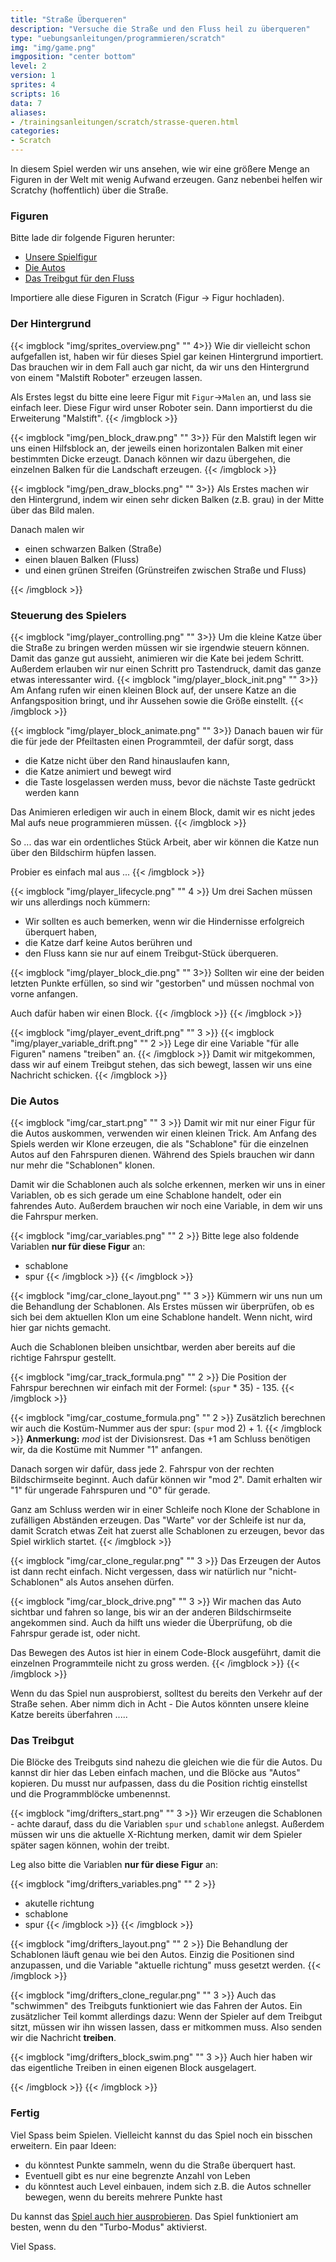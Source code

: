 ```yaml
---
title: "Straße Überqueren"
description: "Versuche die Straße und den Fluss heil zu überqueren"
type: "uebungsanleitungen/programmieren/scratch"
img: "img/game.png"
imgposition: "center bottom"
level: 2
version: 1
sprites: 4
scripts: 16
data: 7
aliases:
- /trainingsanleitungen/scratch/strasse-queren.html
categories:
- Scratch
---
```


In diesem Spiel werden wir uns ansehen, wie wir eine größere Menge an Figuren in der Welt mit wenig Aufwand erzeugen. Ganz nebenbei helfen wir Scratchy (hoffentlich) über die Straße.

### Figuren
Bitte lade dir folgende Figuren herunter:

* [Unsere Spielfigur](assets/Spieler.sprite3)
* [Die Autos](assets/Autos.sprite3)
* [Das Treibgut für den Fluss](assets/Treibgut.sprite3)

Importiere alle diese Figuren in Scratch (Figur -> Figur hochladen).

### Der Hintergrund
{{< imgblock "img/sprites_overview.png" "" 4>}}
Wie dir vielleicht schon aufgefallen ist, haben wir für dieses Spiel gar keinen Hintergrund importiert. Das brauchen wir in dem Fall auch gar nicht, da wir uns den Hintergrund von einem "Malstift Roboter" erzeugen lassen.

Als Erstes legst du bitte eine leere Figur mit `Figur`->`Malen` an, und lass sie einfach leer. Diese Figur wird unser Roboter sein. Dann importierst du die Erweiterung "Malstift".
{{< /imgblock >}}

{{< imgblock "img/pen_block_draw.png" "" 3>}}
Für den Malstift legen wir uns einen Hilfsblock an, der jeweils einen horizontalen Balken mit einer bestimmten Dicke erzeugt. Danach können wir dazu übergehen, die einzelnen Balken für die Landschaft erzeugen.
{{< /imgblock >}}

{{< imgblock "img/pen_draw_blocks.png" "" 3>}}
Als Erstes machen wir den Hintergrund, indem wir einen sehr dicken Balken (z.B. grau) in der Mitte über das Bild malen.

Danach malen wir 

* einen schwarzen Balken (Straße)
* einen blauen Balken (Fluss)
* und einen grünen Streifen (Grünstreifen zwischen Straße und Fluss)

{{< /imgblock >}}

### Steuerung des Spielers

{{< imgblock "img/player_controlling.png" "" 3>}}
Um die kleine Katze über die Straße zu bringen werden müssen wir sie irgendwie steuern können. Damit das ganze gut aussieht, animieren wir die Kate bei jedem Schritt. Außerdem erlauben wir nur einen Schritt pro Tastendruck, damit das ganze etwas interessanter wird.
{{< imgblock "img/player_block_init.png" "" 3>}}
Am Anfang rufen wir einen kleinen Block auf, der unsere Katze an die Anfangsposition bringt, und ihr Aussehen sowie die Größe einstellt. 
{{< /imgblock >}}

{{< imgblock "img/player_block_animate.png" "" 3>}}
Danach bauen wir für die für jede der Pfeiltasten einen Programmteil, der dafür sorgt, dass
- die Katze nicht über den Rand hinauslaufen kann,
- die Katze animiert und bewegt wird
- die Taste losgelassen werden muss, bevor die nächste Taste gedrückt werden kann

Das Animieren erledigen wir auch in einem Block, damit wir es nicht jedes Mal aufs neue programmieren müssen.
{{< /imgblock >}}

So ... das war ein ordentliches Stück Arbeit, aber wir können die Katze nun über den Bildschirm hüpfen lassen.

Probier es einfach mal aus ... 
{{< /imgblock >}}

{{< imgblock "img/player_lifecycle.png" "" 4 >}}
Um drei Sachen müssen wir uns allerdings noch kümmern:

- Wir sollten es auch bemerken, wenn wir die Hindernisse erfolgreich überquert haben,
- die Katze darf keine Autos berühren und 
- den Fluss kann sie nur auf einem Treibgut-Stück überqueren.

{{< imgblock "img/player_block_die.png" "" 3>}}
Sollten wir eine der beiden letzten Punkte erfüllen, so sind wir "gestorben" und müssen nochmal von vorne anfangen.

Auch dafür haben wir einen Block.
{{< /imgblock >}}
{{< /imgblock >}}

{{< imgblock "img/player_event_drift.png" "" 3 >}}
{{< imgblock "img/player_variable_drift.png" "" 2 >}}
Lege dir eine Variable "für alle Figuren" namens "treiben" an.
{{< /imgblock >}}
Damit wir mitgekommen, dass wir auf einem Treibgut stehen, das sich bewegt, lassen wir uns eine Nachricht schicken. 
{{< /imgblock >}}


### Die Autos

{{< imgblock "img/car_start.png" "" 3 >}}
Damit wir mit nur einer Figur für die Autos auskommen, verwenden wir einen kleinen Trick. Am Anfang des Spiels werden wir Klone erzeugen, die als "Schablone" für die einzelnen Autos auf den Fahrspuren dienen. Während des Spiels brauchen wir dann nur mehr die "Schablonen" klonen.

Damit wir die Schablonen auch als solche erkennen, merken wir uns in einer Variablen, ob es sich gerade um eine Schablone handelt, oder ein fahrendes Auto. Außerdem brauchen wir noch eine Variable, in dem wir uns die Fahrspur merken.

{{< imgblock "img/car_variables.png" "" 2 >}}
Bitte lege also foldende Variablen **nur für diese Figur** an:

- schablone
- spur
{{< /imgblock >}}
{{< /imgblock >}}

{{< imgblock "img/car_clone_layout.png" "" 3 >}}
Kümmern wir uns nun um die Behandlung der Schablonen. Als Erstes müssen wir überprüfen, ob es sich bei dem aktuellen Klon um eine Schablone handelt. Wenn nicht, wird hier gar nichts gemacht.

Auch die Schablonen bleiben unsichtbar, werden aber bereits auf die richtige Fahrspur gestellt. 

{{< imgblock "img/car_track_formula.png" "" 2 >}}
Die Position der Fahrspur berechnen wir einfach mit der Formel: (`spur` * 35) - 135. 
{{< /imgblock >}}

{{< imgblock "img/car_costume_formula.png" "" 2 >}}
Zusätzlich berechnen wir auch die Kostüm-Nummer aus der spur: (`spur` mod 2) + 1.
{{< /imgblock >}}
**Anmerkung:** *mod* ist der Divisionsrest. Das +1 am Schluss benötigen wir, da die Kostüme mit Nummer "1" anfangen. 

Danach sorgen wir dafür, dass jede 2. Fahrspur von der rechten Bildschirmseite beginnt. Auch dafür können wir "mod 2". Damit erhalten wir "1" für ungerade Fahrspuren und "0" für gerade.

Ganz am Schluss werden wir in einer Schleife noch Klone der Schablone in zufälligen Abständen erzeugen. Das "Warte" vor der Schleife ist nur da, damit Scratch etwas Zeit hat zuerst alle Schablonen zu erzeugen, bevor das Spiel wirklich startet.
{{< /imgblock >}}

{{< imgblock "img/car_clone_regular.png" "" 3 >}}
Das Erzeugen der Autos ist dann recht einfach. Nicht vergessen, dass wir natürlich nur "nicht-Schablonen" als Autos ansehen dürfen.

{{< imgblock "img/car_block_drive.png" "" 3 >}}
Wir machen das Auto sichtbar und fahren so lange, bis wir an der anderen Bildschirmseite angekommen sind. Auch da hilft uns wieder die Überprüfung, ob die Fahrspur gerade ist, oder nicht.

Das Bewegen des Autos ist hier in einem Code-Block ausgeführt, damit die einzelnen Programmteile nicht zu gross werden.
{{< /imgblock >}}
{{< /imgblock >}}

Wenn du das Spiel nun ausprobierst, solltest du bereits den Verkehr auf der Straße sehen. Aber nimm dich in Acht - Die Autos könnten unsere kleine Katze bereits überfahren .....

### Das Treibgut

Die Blöcke des Treibguts sind nahezu die gleichen wie die für die Autos. Du kannst dir hier das Leben einfach machen, und die Blöcke aus "Autos" kopieren. Du musst nur aufpassen, dass du die Position richtig einstellst und die Programmblöcke umbenennst.

{{< imgblock "img/drifters_start.png" "" 3 >}}
Wir erzeugen die Schablonen - achte darauf, dass du die Variablen `spur` und `schablone` anlegst. Außerdem müssen wir uns die aktuelle X-Richtung merken, damit wir dem Spieler später sagen können, wohin der treibt. 

Leg also bitte die Variablen **nur für diese Figur** an:

{{< imgblock "img/drifters_variables.png" "" 2 >}}
- akutelle richtung 
- schablone
- spur
{{< /imgblock >}}
{{< /imgblock >}}

{{< imgblock "img/drifters_layout.png" "" 2 >}}
Die Behandlung der Schablonen läuft genau wie bei den Autos. Einzig die Positionen sind anzupassen, und die Variable "aktuelle richtung" muss gesetzt werden.
{{< /imgblock >}}

{{< imgblock "img/drifters_clone_regular.png" "" 3 >}}
Auch das "schwimmen" des Treibguts funktioniert wie das Fahren der Autos.
Ein zusätzlicher Teil kommt allerdings dazu: Wenn der Spieler auf dem Treibgut sitzt, müssen wir ihn wissen lassen, dass er mitkommen muss. Also senden wir die Nachricht **treiben**.

{{< imgblock "img/drifters_block_swim.png" "" 3 >}}
Auch hier haben wir das eigentliche Treiben in einen eigenen Block ausgelagert. 

{{< /imgblock >}}
{{< /imgblock >}}

### Fertig

Viel Spass beim Spielen. Vielleicht kannst du das Spiel noch ein bisschen erweitern. Ein paar Ideen:

- du könntest Punkte sammeln, wenn du die Straße überquert hast.
- Eventuell gibt es nur eine begrenzte Anzahl von Leben
- du könntest auch Level einbauen, indem sich z.B. die Autos schneller bewegen, wenn du bereits mehrere Punkte hast

Du kannst das [Spiel auch hier ausprobieren](https://scratch.mit.edu/projects/666569081). Das Spiel funktioniert am besten, wenn du den "Turbo-Modus" aktivierst.

Viel Spass.
